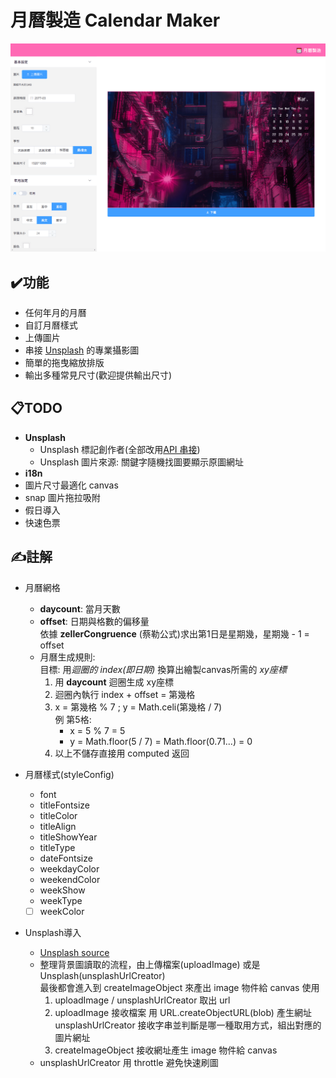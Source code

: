 # 月曆製造 Calendar Maker
![預覽圖](./src/assets/preview.png)
## ✔️功能
- 任何年月的月曆
- 自訂月曆樣式
- 上傳圖片
- 串接 [Unsplash](https://unsplash.com/) 的專業攝影圖
- 簡單的拖曳縮放排版
- 輸出多種常見尺寸(歡迎提供輸出尺寸)

## 📋TODO
- **Unsplash**  
    - Unsplash 標記創作者(全部改用[API 串接](https://unsplash.com/documentation#get-a-photo))
    - Unsplash 圖片來源: 關鍵字隨機找圖要顯示原圖網址    
- **i18n**
- 圖片尺寸最適化 canvas
- snap 圖片拖拉吸附
- 假日導入
- 快速色票

## ✍️註解
- 月曆網格  
    - **daycount**: 當月天數  
    - **offset**: 日期與格數的偏移量  
      依據 **zellerCongruence** (蔡勒公式)求出第1日是星期幾，星期幾 - 1 = offset
    - 月曆生成規則:  
        目標: 用*迴圈的 index(即日期)* 換算出繪製canvas所需的 *xy座標*  
        1. 用 **daycount** 迴圈生成 xy座標
        2. 迴圈內執行 index + offset = 第幾格
        3. x = 第幾格 % 7 ; y = Math.celi(第幾格 / 7)  
           例 第5格: 
           - x = 5 % 7 = 5  
           - y = Math.floor(5 / 7) = Math.floor(0.71...) = 0  
        4. 以上不儲存直接用 computed 返回  
        
- 月曆樣式(styleConfig)
    - font
    - titleFontsize
    - titleColor
    - titleAlign
    - titleShowYear
    - titleType
    - dateFontsize
    - weekdayColor
    - weekendColor
    - weekShow
    - weekType
    - [ ] weekColor

- Unsplash導入
    - [Unsplash source](https://source.unsplash.com/)
    - 整理背景圖讀取的流程，由上傳檔案(uploadImage) 或是 Unsplash(unsplashUrlCreator)  
      最後都會進入到 createImageObject 來產出 image 物件給 canvas 使用  
        1. uploadImage / unsplashUrlCreator 取出 url  
        2. uploadImage 接收檔案 用 URL.createObjectURL(blob) 產生網址  
           unsplashUrlCreator 接收字串並判斷是哪一種取用方式，組出對應的圖片網址  
        3. createImageObject 接收網址產生 image 物件給 canvas
    - unsplashUrlCreator 用 throttle 避免快速刷圖